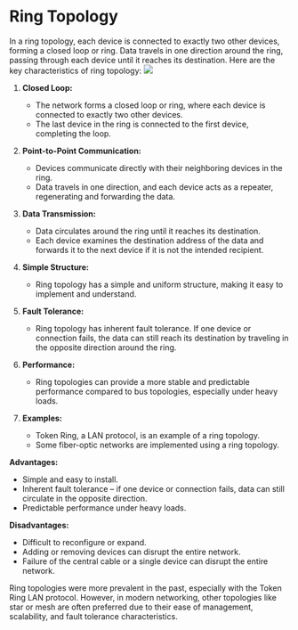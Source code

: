 # Ring Topology
In a ring topology, each device is connected to exactly two other devices, forming a closed loop or ring. Data travels in one direction around the ring, passing through each device until it reaches its destination. Here are the key characteristics of ring topology:
![](https://media.geeksforgeeks.org/wp-content/uploads/20200526102238/Untitled-Diagram-153-1.png)

1. **Closed Loop:**
   - The network forms a closed loop or ring, where each device is connected to exactly two other devices.
   - The last device in the ring is connected to the first device, completing the loop.

2. **Point-to-Point Communication:**
   - Devices communicate directly with their neighboring devices in the ring.
   - Data travels in one direction, and each device acts as a repeater, regenerating and forwarding the data.

3. **Data Transmission:**
   - Data circulates around the ring until it reaches its destination.
   - Each device examines the destination address of the data and forwards it to the next device if it is not the intended recipient.

4. **Simple Structure:**
   - Ring topology has a simple and uniform structure, making it easy to implement and understand.

5. **Fault Tolerance:**
   - Ring topology has inherent fault tolerance. If one device or connection fails, the data can still reach its destination by traveling in the opposite direction around the ring.

6. **Performance:**
   - Ring topologies can provide a more stable and predictable performance compared to bus topologies, especially under heavy loads.

7. **Examples:**
   - Token Ring, a LAN protocol, is an example of a ring topology.
   - Some fiber-optic networks are implemented using a ring topology.

**Advantages:**
   - Simple and easy to install.
   - Inherent fault tolerance – if one device or connection fails, data can still circulate in the opposite direction.
   - Predictable performance under heavy loads.

**Disadvantages:**
   - Difficult to reconfigure or expand.
   - Adding or removing devices can disrupt the entire network.
   - Failure of the central cable or a single device can disrupt the entire network.

Ring topologies were more prevalent in the past, especially with the Token Ring LAN protocol. However, in modern networking, other topologies like star or mesh are often preferred due to their ease of management, scalability, and fault tolerance characteristics.